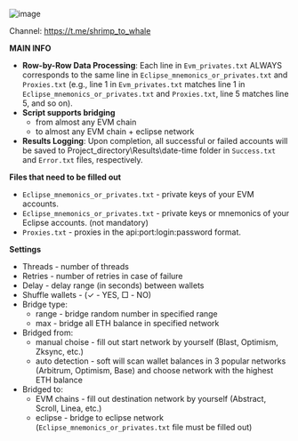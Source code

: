 ![image](https://github.com/user-attachments/assets/065df45e-c604-479c-b3c9-899559fae21b)

Channel: https://t.me/shrimp_to_whale

**MAIN INFO**
- **Row-by-Row Data Processing**: Each line in `Evm_privates.txt` ALWAYS corresponds to the same line in `Eclipse_mnemonics_or_privates.txt` and `Proxies.txt` (e.g., line 1 in `Evm_privates.txt` matches line 1 in `Eclipse_mnemonics_or_privates.txt` and `Proxies.txt`, line 5 matches line 5, and so on).
- **Script supports bridging**
    - from almost any EVM chain
    - to almost any EVM chain + eclipse network
- **Results Logging**: Upon completion, all successful or failed accounts will be saved to Project_directory\Results\date-time folder in `Success.txt` and `Error.txt` files, respectively.


**Files that need to be filled out**

- `Eclipse_mnemonics_or_privates.txt` - private keys of your EVM accounts.
- `Eclipse_mnemonics_or_privates.txt` - private keys or mnemonics of your Eclipse accounts. (not mandatory)
- `Proxies.txt` - proxies in the api:port:login:password format.

**Settings**
 - Threads - number of threads
 - Retries - number of retries in case of failure
 - Delay - delay range (in seconds) between wallets
 - Shuffle wallets - (✓ - YES, □ - NO)
 - Bridge type:
    - range - bridge random number in specified range
    - max - bridge all ETH balance in specified network
 - Bridged from:
    - manual choise - fill out start network by yourself (Blast, Optimism, Zksync, etc.)
    - auto detection - soft will scan wallet balances in 3 popular networks (Arbitrum, Optimism, Base) and choose network with the highest ETH balance
 - Bridged to:
    - EVM chains - fill out destination network by yourself (Abstract, Scroll, Linea, etc.)
    - eclipse - bridge to eclipse network (`Eclipse_mnemonics_or_privates.txt` file must be filled out)
